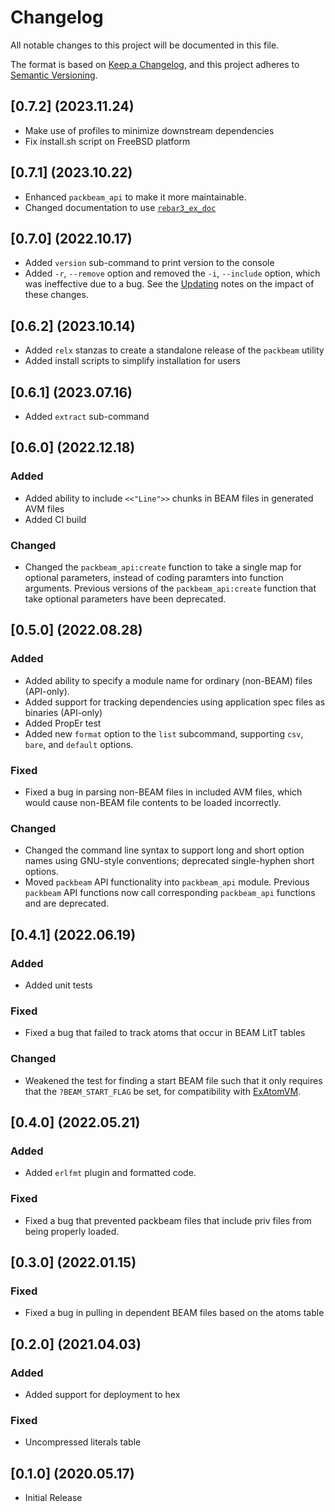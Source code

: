 # Changelog
All notable changes to this project will be documented in this file.

The format is based on [Keep a Changelog](https://keepachangelog.com/en/1.0.0/),
and this project adheres to [Semantic Versioning](https://semver.org/spec/v2.0.0.html).

## [0.7.2] (2023.11.24)

- Make use of profiles to minimize downstream dependencies
- Fix install.sh script on FreeBSD platform

## [0.7.1] (2023.10.22)

- Enhanced `packbeam_api` to make it more maintainable.
- Changed documentation to use [`rebar3_ex_doc`](https://hexdocs.pm/rebar3_ex_doc/readme.html)

## [0.7.0] (2022.10.17)

- Added `version` sub-command to print version to the console
- Added `-r`, `--remove` option and removed the `-i`, `--include` option, which was ineffective due to a bug.  See the [Updating](UPDATING.md) notes on the impact of these changes.

## [0.6.2] (2023.10.14)

- Added `relx` stanzas to create a standalone release of the `packbeam` utility
- Added install scripts to simplify installation for users

## [0.6.1] (2023.07.16)

- Added `extract` sub-command

## [0.6.0] (2022.12.18)

### Added
- Added ability to include `<<"Line">>` chunks in BEAM files in generated AVM files
- Added CI build

### Changed
- Changed the `packbeam_api:create` function to take a single map for optional
parameters, instead of coding paramters into function arguments.  Previous
versions of the `packbeam_api:create` function that take optional parameters
have been deprecated.

## [0.5.0] (2022.08.28)

### Added
- Added ability to specify a module name for ordinary (non-BEAM) files (API-only).
- Added support for tracking dependencies using application spec files as binaries
(API-only)
- Added PropEr test
- Added new `format` option to the `list` subcommand, supporting `csv`, `bare`,
and `default` options.

### Fixed
- Fixed a bug in parsing non-BEAM files in included AVM files, which would cause
  non-BEAM file contents to be loaded incorrectly.

### Changed
- Changed the command line syntax to support long and short option names using
GNU-style conventions; deprecated single-hyphen short options.
- Moved `packbeam` API functionality into `packbeam_api` module.
Previous `packbeam` API functions now call corresponding `packbeam_api`
functions and are deprecated.

## [0.4.1] (2022.06.19)

### Added
- Added unit tests

### Fixed
- Fixed a bug that failed to track atoms that occur in BEAM LitT tables

### Changed
- Weakened the test for finding a start BEAM file such that it only requires that the `?BEAM_START_FLAG` be set, for compatibility with [ExAtomVM](https://github.com/atomvm/ExAtomVM).

## [0.4.0] (2022.05.21)

### Added
- Added `erlfmt` plugin and formatted code.

### Fixed
- Fixed a bug that prevented packbeam files that include priv files from being properly loaded.

## [0.3.0] (2022.01.15)

### Fixed
- Fixed a bug in pulling in dependent BEAM files based on the atoms table

## [0.2.0] (2021.04.03)

### Added
- Added support for deployment to hex

### Fixed
- Uncompressed literals table

## [0.1.0] (2020.05.17)
- Initial Release
